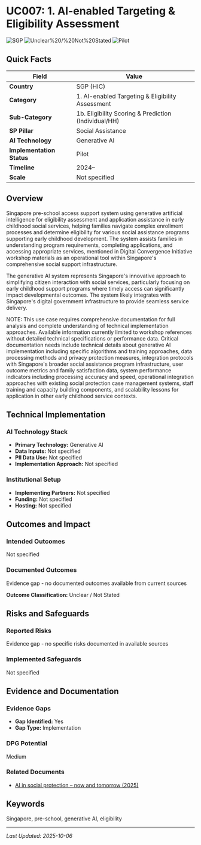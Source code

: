 # UC007: 1. AI-enabled Targeting & Eligibility Assessment

![SGP](https://img.shields.io/badge/SGP-green) ![Unclear%20/%20Not%20Stated](https://img.shields.io/badge/Unclear%20/%20Not%20Stated-blue) ![Pilot](https://img.shields.io/badge/Pilot-orange)

## Quick Facts

| Field | Value |
|-------|-------|
| **Country** | SGP (HIC) |
| **Category** | 1. AI-enabled Targeting & Eligibility Assessment |
| **Sub-Category** | 1b. Eligibility Scoring & Prediction (Individual/HH) |
| **SP Pillar** | Social Assistance |
| **AI Technology** | Generative AI |
| **Implementation Status** | Pilot |
| **Timeline** | 2024– |
| **Scale** | Not specified |

## Overview

Singapore pre-school access support system using generative artificial intelligence for eligibility assessment and application assistance in early childhood social services, helping families navigate complex enrollment processes and determine eligibility for various social assistance programs supporting early childhood development. The system assists families in understanding program requirements, completing applications, and accessing appropriate services, mentioned in Digital Convergence Initiative workshop materials as an operational tool within Singapore's comprehensive social support infrastructure.

The generative AI system represents Singapore's innovative approach to simplifying citizen interaction with social services, particularly focusing on early childhood support programs where timely access can significantly impact developmental outcomes. The system likely integrates with Singapore's digital government infrastructure to provide seamless service delivery.

NOTE: This use case requires comprehensive documentation for full analysis and complete understanding of technical implementation approaches. Available information currently limited to workshop references without detailed technical specifications or performance data. Critical documentation needs include technical details about generative AI implementation including specific algorithms and training approaches, data processing methods and privacy protection measures, integration protocols with Singapore's broader social assistance program infrastructure, user outcome metrics and family satisfaction data, system performance indicators including processing accuracy and speed, operational integration approaches with existing social protection case management systems, staff training and capacity building components, and scalability lessons for application in other early childhood service contexts.

## Technical Implementation

### AI Technology Stack
- **Primary Technology:** Generative AI
- **Data Inputs:** Not specified
- **PII Data Use:** Not specified
- **Implementation Approach:** Not specified

### Institutional Setup
- **Implementing Partners:** Not specified
- **Funding:** Not specified
- **Hosting:** Not specified

## Outcomes and Impact

### Intended Outcomes
Not specified

### Documented Outcomes
Evidence gap - no documented outcomes available from current sources

**Outcome Classification:** Unclear / Not Stated

## Risks and Safeguards

### Reported Risks
Evidence gap - no specific risks documented in available sources

### Implemented Safeguards
Not specified

## Evidence and Documentation

### Evidence Gaps
- **Gap Identified:** Yes
- **Gap Type:** Implementation

### DPG Potential
Medium


### Related Documents

- [AI in social protection – now and tomorrow (2025)](../../documents/policy-institutional-reports/D003.md)

## Keywords
Singapore, pre-school, generative AI, eligibility

---
*Last Updated: 2025-10-06*
